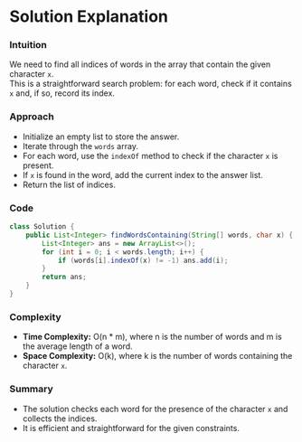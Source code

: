 # Solution Explanation

### Intuition

We need to find all indices of words in the array that contain the given character `x`.  
This is a straightforward search problem: for each word, check if it contains `x` and, if so, record its index.

### Approach

- Initialize an empty list to store the answer.
- Iterate through the `words` array.
- For each word, use the `indexOf` method to check if the character `x` is present.
- If `x` is found in the word, add the current index to the answer list.
- Return the list of indices.

### Code

```java
class Solution {
    public List<Integer> findWordsContaining(String[] words, char x) {
        List<Integer> ans = new ArrayList<>();
        for (int i = 0; i < words.length; i++) {
            if (words[i].indexOf(x) != -1) ans.add(i);
        }
        return ans;
    }
}
```

### Complexity

- **Time Complexity:** O(n * m), where n is the number of words and m is the average length of a word.
- **Space Complexity:** O(k), where k is the number of words containing the character `x`.

### Summary

- The solution checks each word for the presence of the character `x` and collects the indices.
- It is efficient and straightforward for the given constraints.
